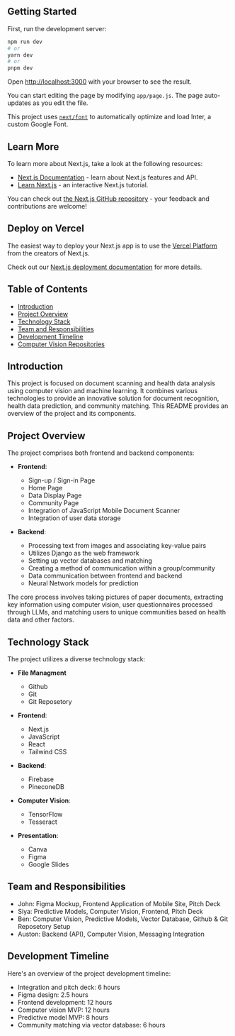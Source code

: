 ## Getting Started

First, run the development server:

```bash
npm run dev
# or
yarn dev
# or
pnpm dev
```

Open [http://localhost:3000](http://localhost:3000) with your browser to see the result.

You can start editing the page by modifying `app/page.js`. The page auto-updates as you edit the file.

This project uses [`next/font`](https://nextjs.org/docs/basic-features/font-optimization) to automatically optimize and load Inter, a custom Google Font.

## Learn More

To learn more about Next.js, take a look at the following resources:

- [Next.js Documentation](https://nextjs.org/docs) - learn about Next.js features and API.
- [Learn Next.js](https://nextjs.org/learn) - an interactive Next.js tutorial.

You can check out [the Next.js GitHub repository](https://github.com/vercel/next.js/) - your feedback and contributions are welcome!

## Deploy on Vercel

The easiest way to deploy your Next.js app is to use the [Vercel Platform](https://vercel.com/new?utm_medium=default-template&filter=next.js&utm_source=create-next-app&utm_campaign=create-next-app-readme) from the creators of Next.js.

Check out our [Next.js deployment documentation](https://nextjs.org/docs/deployment) for more details.

## Table of Contents

- [Introduction](#introduction)
- [Project Overview](#project-overview)
- [Technology Stack](#technology-stack)
- [Team and Responsibilities](#team-and-responsibilities)
- [Development Timeline](#development-timeline)
- [Computer Vision Repositories](#computer-vision-repositories)

## Introduction

This project is focused on document scanning and health data analysis using computer vision and machine learning. It combines various technologies to provide an innovative solution for document recognition, health data prediction, and community matching. This README provides an overview of the project and its components.

## Project Overview

The project comprises both frontend and backend components:

- **Frontend**:
  - Sign-up / Sign-in Page
  - Home Page
  - Data Display Page
  - Community Page
  - Integration of JavaScript Mobile Document Scanner
  - Integration of user data storage

- **Backend**:
  - Processing text from images and associating key-value pairs
  - Utilizes Django as the web framework
  - Setting up vector databases and matching
  - Creating a method of communication within a group/community
  - Data communication between frontend and backend
  - Neural Network models for prediction

The core process involves taking pictures of paper documents, extracting key information using computer vision, user questionnaires processed through LLMs, and matching users to unique communities based on health data and other factors.

## Technology Stack

The project utilizes a diverse technology stack:

- **File Managment**
    - Github
    - Git
    - Git Reposetory

- **Frontend**:
  - Next.js
  - JavaScript
  - React
  - Tailwind CSS

- **Backend**:
  - Firebase
  - PineconeDB

- **Computer Vision**:
  - TensorFlow
  - Tesseract

- **Presentation**:
  - Canva
  - Figma
  - Google Slides

## Team and Responsibilities

- John: Figma Mockup, Frontend Application of Mobile Site, Pitch Deck
- Siya: Predictive Models, Computer Vision, Frontend, Pitch Deck
- Ben: Computer Vision, Predictive Models, Vector Database, Github & Git Reposetory Setup
- Auston: Backend (API), Computer Vision, Messaging Integration

## Development Timeline

Here's an overview of the project development timeline:

- Integration and pitch deck: 6 hours
- Figma design: 2.5 hours
- Frontend development: 12 hours
- Computer vision MVP: 12 hours
- Predictive model MVP: 8 hours
- Community matching via vector database: 6 hours
